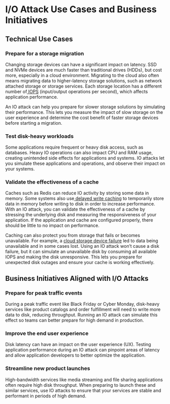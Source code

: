 # I/O Attack Use Cases and Business Initiatives

## **Technical Use Cases**

### **Prepare for a storage migration**

Changing storage devices can have a significant impact on latency. SSD and NVMe devices are much faster than traditional drives (HDDs), but cost more, especially in a cloud environment. Migrating to the cloud also often means migrating data to higher-latency storage solutions, such as network attached storage or storage services. Each storage location has a different number of[ IOPS](https://en.wikipedia.org/wiki/IOPS) (input/output operations per second), which affects application performance.

An IO attack can help you prepare for slower storage solutions by simulating their performance. This lets you measure the impact of slow storage on the user experience and determine the cost benefit of faster storage devices before starting a migration.

### **Test disk-heavy workloads**

Some applications require frequent or heavy disk access, such as databases. Heavy IO operations can also impact CPU and RAM usage, creating unintended side effects for applications and systems. IO attacks let you simulate these applications and operations, and observe their impact on your systems.

### **Validate the effectiveness of a cache**

Caches such as Redis can reduce IO activity by storing some data in memory. Some systems also use[ delayed write caching](https://www.thewindowsclub.com/enable-disable-disk-write-caching-windows-7-8) to temporarily store data in memory before writing to disk in order to increase performance. With an IO attack, you can validate the effectiveness of a cache by stressing the underlying disk and measuring the responsiveness of your application. If the application and cache are configured properly, there should be little to no impact on performance.

Caching can also protect you from storage that fails or becomes unavailable. For example, a [cloud storage device failure](https://www.bleepingcomputer.com/news/technology/amazon-aws-outage-shows-data-in-the-cloud-is-not-always-safe/) led to data being unavailable and in some cases lost. Using an IO attack won’t cause a disk failure, but it can simulate an unavailable disk by consuming all available IOPS and making the disk unresponsive. This lets you prepare for unexpected disk outages and ensure your cache is working effectively.

## **Business Initiatives Aligned with I/O Attacks**

### **Prepare for peak traffic events**

During a peak traffic event like Black Friday or Cyber Monday, disk-heavy services like product catalogs and order fulfillment will need to write more data to disk, reducing throughput. Running an IO attack can simulate this effect so teams can better prepare for high demand in production.

### **Improve the end user experience**

Disk latency can have an impact on the user experience (UX). Testing application performance during an IO attack can pinpoint areas of latency and allow application developers to better optimize the application.

### **Streamline new product launches**

High-bandwidth services like media streaming and file sharing applications often require high disk throughput. When preparing to launch these and similar services, use IO attacks to ensure that your services are stable and performant in periods of high demand.
